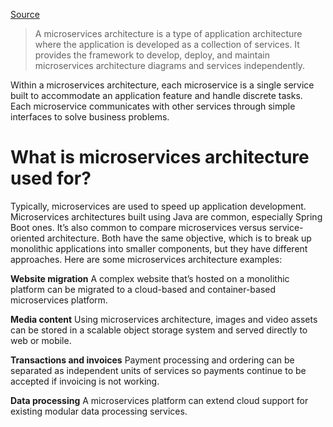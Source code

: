 [Source](https://cloud.google.com/learn/what-is-microservices-architecture)

> A microservices architecture is a type of application architecture where the application is developed as a collection of services. It provides the framework to develop, deploy, and maintain microservices architecture diagrams and services independently.

Within a microservices architecture, each microservice is a single service built to accommodate an application feature and handle discrete tasks. Each microservice communicates with other services through simple interfaces to solve business problems.
# What is microservices architecture used for?

Typically, microservices are used to speed up application development. Microservices architectures built using Java are common, especially Spring Boot ones. It’s also common to compare microservices versus service-oriented architecture. Both have the same objective, which is to break up monolithic applications into smaller components, but they have different approaches. Here are some microservices architecture examples:

**Website migration**
A complex website that’s hosted on a monolithic platform can be migrated to a cloud-based and container-based microservices platform.

**Media content**
Using microservices architecture, images and video assets can be stored in a scalable object storage system and served directly to web or mobile.

**Transactions and invoices**
Payment processing and ordering can be separated as independent units of services so payments continue to be accepted if invoicing is not working.

**Data processing**
A microservices platform can extend cloud support for existing modular data processing services. 
